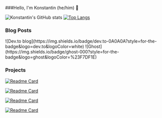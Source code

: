 ###Hello, I'm Konstantin (he/him) 👊

![Konstantin's GitHub stats](https://github-readme-stats.vercel.app/api?username=konstantinstanmeyer&show_icons=true&theme=radical) [![Top Langs](https://github-readme-stats.vercel.app/api/top-langs/?username=konstantinstanmeyer&layout=compact)](https://github.com/konstantinstanmeyer/github-readme-stats)

<h3>Blog Posts</h3>
![Dev.to blog](https://img.shields.io/badge/dev.to-0A0A0A?style=for-the-badge&logo=dev.to&logoColor=white)
![Ghost](https://img.shields.io/badge/ghost-000?style=for-the-badge&logo=ghost&logoColor=%23F7DF1E)

<h3>Projects</h3>

[![Readme Card](https://github-readme-stats.vercel.app/api/pin/?username=konstantinstanmeyer&repo=final-project-phase-2)](https://github.com/konstantinstanmeyer/final-project-phase-2)

[![Readme Card](https://github-readme-stats.vercel.app/api/pin/?username=konstantinstanmeyer&repo=Phase-3-Frontend)](https://github.com/ericahashert/Phase-3-Frontend)

[![Readme Card](https://github-readme-stats.vercel.app/api/pin/?username=konstantinstanmeyer&repo=final-project-phase-2)](https://github.com/konstantinstanmeyer/final-project-phase-2)

[![Readme Card](https://github-readme-stats.vercel.app/api/pin/?username=konstantinstanmeyer&repo=final-project-phase-2)](https://github.com/konstantinstanmeyer/final-project-phase-2)
<!--
**konstantinstanmeyer/konstantinstanmeyer** is a ✨ _special_ ✨ repository because its `README.md` (this file) appears on your GitHub profile.

Here are some ideas to get you started:

- 🔭 I’m currently working on ...
- 🌱 I’m currently learning ...
- 👯 I’m looking to collaborate on ...
- 🤔 I’m looking for help with ...
- 💬 Ask me about ...
- 📫 How to reach me: ...
- 😄 Pronouns: ...
- ⚡ Fun fact: ...
-->
